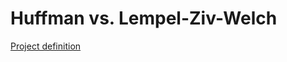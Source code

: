 # Huffman vs. Lempel-Ziv-Welch

[Project definition](https://github.com/rikubrandt/Huffmanlzw/blob/main/documentation/definition.md) 

